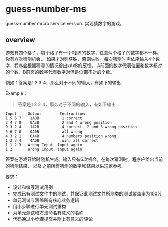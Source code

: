 # guess-number-ms
guess-number micro service version.
实现猜数字的游戏。

## overview
游戏有四个格子，每个格子有一个0到9的数字，任意两个格子的数字都不一样。你有六次猜测机会，
如果才对则获胜，否则失败。每次猜测时需依序输入4个数字，程序会根据猜测的情况给出xAxB的反馈，
A前面的数字代表位置和数字都对的个数，B前面的数字代表数字对但是位置不对的个数。  

例如：答案是1 2 3 4，那么对于不同的输入，有如下的输出

Example：  
> 答案是1 2 3 4，那么对于不同的输入，有如下输出  

```text
Input     Output        Instruction
1 5 6 7    1A0B          1 correct
2 4 7 8    0A2B          2 and 4 wrong position
0 3 2 4    1A2B          4 correct, 2 and 3 wrong position
5 6 7 8    0A0B          all wrong
4 3 2 1    0A4B          4 numbers position wrong
1 2 3 4    4A0B          win, all correct
1 1 2 3   Wrong Input, Input again
1 2       Wrong Input, Input again
```
答案在游戏开始时随机生成。输入只有6次机会，在每次猜测时，程序应给出当前的猜测结果，
以及之前所有猜测的数字和结果以供玩家参考。

要求：
* 设计和编写测试用例
* 完成已有测试文件中的测试，并保证此测试文件所测类的测试覆盖率为100%
* 单元测试应涵盖所有核心业务逻辑
* 用小步骤进行单元测试重构
* 为单元测试和方法命名有意义的名称
* 代码通过小步骤提交并附上有意义的评论












